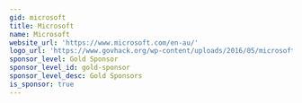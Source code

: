 ```yaml
---
gid: microsoft
title: Microsoft
name: Microsoft
website_url: 'https://www.microsoft.com/en-au/'
logo_url: 'https://www.govhack.org/wp-content/uploads/2016/05/microsoft.png'
sponsor_level: Gold Sponsor
sponsor_level_id: gold-sponsor
sponsor_level_desc: Gold Sponsors
is_sponsor: true
---
```

